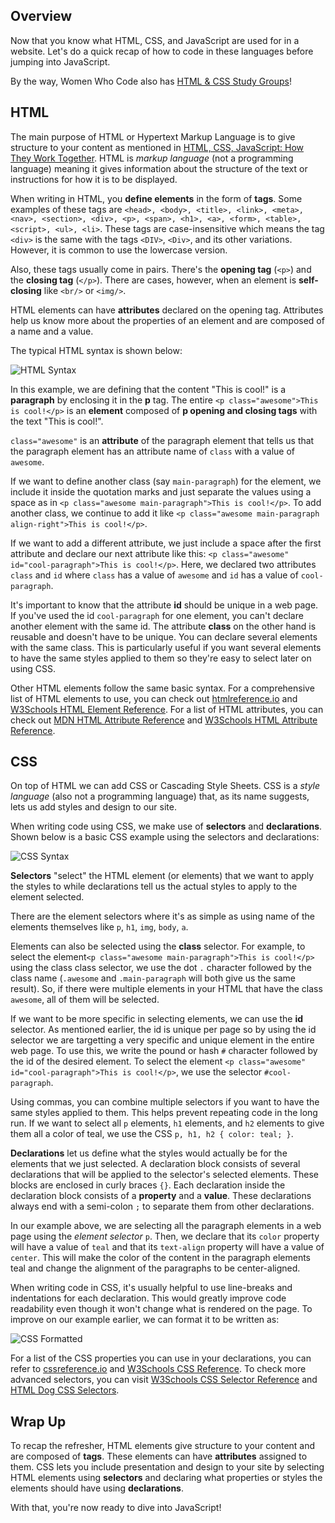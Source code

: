 ## Overview

Now that you know what HTML, CSS, and JavaScript are used for in a website. Let's do a quick recap of how to code in these languages before jumping into JavaScript.

By the way, Women Who Code also has [HTML & CSS Study Groups](https://wwcodemanila.github.io/WWCodeManila-HTML.CSS/#/)!

## HTML

The main purpose of HTML or Hypertext Markup Language is to give structure to your content as mentioned in [HTML, CSS, JavaScript: How They Work Together](contents/web/html_css_js.md). HTML is *markup language* (not a programming language) meaning it gives information about the structure of the text or instructions for how it is to be displayed.

When writing in HTML, you **define elements** in the form of **tags**. Some examples of these tags are `<head>, <body>, <title>, <link>, <meta>, <nav>, <section>, <div>, <p>, <span>, <h1>, <a>, <form>, <table>, <script>, <ul>, <li>`. These tags are case-insensitive which means the tag `<div>` is the same with the tags `<DIV>`, `<Div>`, and its other variations. However, it is common to use the lowercase version.

Also, these tags usually come in pairs. There's the **opening tag** (`<p>`) and the **closing tag** (`</p>`). There are cases, however, when an element is **self-closing** like `<br/>` or `<img/>`.

HTML elements can have **attributes** declared on the opening tag. Attributes help us know more about the properties of an element and are composed of a name and a value.

The typical HTML syntax is shown below: 

![](../../_media/html-syntax.png "HTML Syntax")

In this example, we are defining that the content "This is cool!" is a **paragraph** by enclosing it in the **p** tag. The entire `<p class="awesome">This is cool!</p>` is an **element** composed of **p opening and closing tags** with the text "This is cool!". 

`class="awesome"` is an **attribute** of the paragraph element that tells us that the paragraph element has an attribute name of `class` with a value of `awesome`.

If we want to define another class (say `main-paragraph`) for the element, we include it inside the quotation marks and just separate the values using a space as in `<p class="awesome main-paragraph">This is cool!</p>`. To add another class, we continue to add it like `<p class="awesome main-paragraph align-right">This is cool!</p>`.

If we want to add a different attribute, we just include a space after the first attribute and declare our next attribute like this: `<p class="awesome" id="cool-paragraph">This is cool!</p>`. Here, we declared two attributes `class` and `id` where `class` has a value of `awesome` and `id` has a value of `cool-paragraph`.

It's important to know that the attribute **id** should be unique in a web page. If you've used the id `cool-paragraph` for one element, you can't declare another element with the same id. The attribute **class** on the other hand is reusable and doesn't have to be unique. You can declare several elements with the same class. This is particularly useful if you want several elements to have the same styles applied to them so they're easy to select later on using CSS.

Other HTML elements follow the same basic syntax. For a comprehensive list of HTML elements to use, you can check out [htmlreference.io](https://htmlreference.io/) and [W3Schools HTML Element Reference](https://www.w3schools.com/tags/). For a list of HTML attributes, you can check out [MDN HTML Attribute Reference](https://developer.mozilla.org/en-US/docs/Web/HTML/Attributes) and [W3Schools HTML Attribute Reference](https://www.w3schools.com/tags/ref_attributes.asp).

## CSS

On top of HTML we can add CSS or Cascading Style Sheets. CSS is a *style language* (also not a programming language) that, as its name suggests, lets us add styles and design to our site.

When writing code using CSS, we make use of **selectors** and **declarations**. Shown below is a basic CSS example using the selectors and declarations:

![](../../_media/css-syntax.png "CSS Syntax")

**Selectors** "select" the HTML element (or elements) that we want to apply the styles to while declarations tell us the actual styles to apply to the element selected. 

There are the element selectors where it's as simple as using name of the elements themselves like `p`, `h1`, `img`, `body`, `a`.

Elements can also be selected using the **class** selector. For example, to select the element`<p class="awesome main-paragraph">This is cool!</p>` using the class class selector, we use the dot `.` character followed by the class name (`.awesome` and `.main-paragraph` will both give us the same result). So, if there were multiple elements in your HTML that have the class `awesome`, all of them will be selected.

If we want to be more specific in selecting elements, we can use the **id** selector. As mentioned earlier, the id is unique per page so by using the id selector we are targetting a very specific and unique element in the entire web page. To use this, we write the pound or hash `#` character followed by the id of the desired element. To select the element `<p class="awesome" id="cool-paragraph">This is cool!</p>`, we use the selector `#cool-paragraph`.

Using commas, you can combine multiple selectors if you want to have the same styles applied to them. This helps prevent repeating code in the long run. If we want to select all `p` elements, `h1` elements, and `h2` elements to give them all a color of teal, we use the CSS `p, h1, h2 { color: teal; }`.

**Declarations** let us define what the styles would actually be for the elements that we just selected. A declaration block consists of several declarations that will be applied to the selector's selected elements. These blocks are enclosed in curly braces `{}`. Each declaration inside the declaration block consists of a **property** and a **value**. These declarations always end with a semi-colon `;` to separate them from other declarations.

In our example above, we are selecting all the paragraph elements in a web page using the *element selector* `p`. Then, we declare that its `color` property will have a value of `teal` and that its `text-align` property will have a value of `center`. This will make the color of the content in the paragraph elements teal and change the alignment of the paragraphs to be center-aligned.

When writing code in CSS, it's usually helpful to use line-breaks and indentations for each declaration. This would greatly improve code readability even though it won't change what is rendered on the page. To improve on our example earlier, we can format it to be written as:

![](../../_media/css-clean-code.png "CSS Formatted")

For a list of the CSS properties you can use in your declarations, you can refer to [cssreference.io](https://cssreference.io/) and [W3Schools CSS Reference](https://www.w3schools.com/cssref/). To check more advanced selectors, you can visit [W3Schools CSS Selector Reference](https://www.w3schools.com/cssref/css_selectors.asp) and [HTML Dog CSS Selectors](http://htmldog.com/references/css/selectors/).

## Wrap Up

To recap the refresher, HTML elements give structure to your content and are composed of **tags**. These elements can have **attributes** assigned to them. CSS lets you include presentation and design to your site by selecting HTML elements using **selectors** and declaring what properties or styles the elements should have using **declarations**.

With that, you're now ready to dive into JavaScript!
